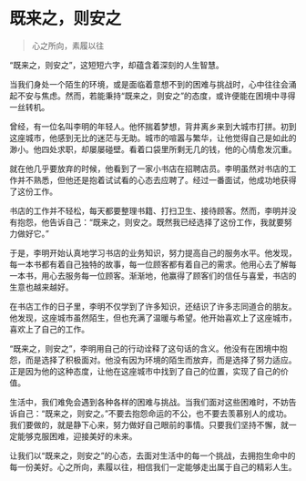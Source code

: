 # 既来之，则安之
> 心之所向，素履以往

“既来之，则安之”，这短短六字，却蕴含着深刻的人生智慧。

当我们身处一个陌生的环境，或是面临着意想不到的困难与挑战时，心中往往会涌起不安与焦虑。然而，若能秉持“既来之，则安之”的态度，或许便能在困境中寻得一丝转机。

曾经，有一位名叫李明的年轻人。他怀揣着梦想，背井离乡来到大城市打拼。初到这座城市，他感到无比的迷茫与无助。城市的喧嚣与繁华，让他觉得自己是如此的渺小。他四处求职，却屡屡碰壁。看着口袋里所剩无几的钱，他的心情愈发沉重。

就在他几乎要放弃的时候，他看到了一家小书店在招聘店员。李明虽然对书店的工作并不熟悉，但他还是抱着试试看的心态去应聘了。经过一番面试，他成功地获得了这份工作。

书店的工作并不轻松，每天都要整理书籍、打扫卫生、接待顾客。然而，李明并没有抱怨，他告诉自己：“既来之，则安之。既然我已经选择了这份工作，我就要努力做好它。”

于是，李明开始认真地学习书店的业务知识，努力提高自己的服务水平。他发现，每一本书都有着自己独特的故事，每一位顾客都有着自己的需求。他用心去了解每一本书，用心去服务每一位顾客。渐渐地，他赢得了顾客们的信任与喜爱，书店的生意也越来越好。

在书店工作的日子里，李明不仅学到了许多知识，还结识了许多志同道合的朋友。他发现，这座城市虽然陌生，但也充满了温暖与希望。他开始喜欢上了这座城市，喜欢上了自己的工作。

“既来之，则安之”，李明用自己的行动诠释了这句话的含义。他没有在困境中抱怨，而是选择了积极面对。他没有因为环境的陌生而放弃，而是选择了努力适应。正是因为他的这种态度，让他在这座城市中找到了自己的位置，实现了自己的价值。

生活中，我们难免会遇到各种各样的困难与挑战。当我们面对这些困难时，不妨告诉自己：“既来之，则安之。”不要去抱怨命运的不公，也不要去羡慕别人的成功。我们要做的，就是静下心来，努力做好自己眼前的事情。只要我们坚持不懈，就一定能够克服困难，迎接美好的未来。

让我们以“既来之，则安之”的心态，去面对生活中的每一个挑战，去拥抱生命中的每一份美好。心之所向，素履以往，相信我们一定能够走出属于自己的精彩人生。